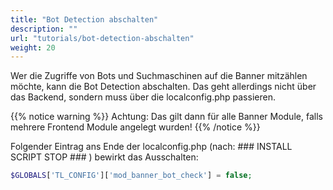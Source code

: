 ```yaml
---
title: "Bot Detection abschalten"
description: ""
url: "tutorials/bot-detection-abschalten"
weight: 20
---
```


Wer die Zugriffe von Bots und Suchmaschinen auf die Banner mitzählen möchte,
kann die Bot Detection abschalten. Das geht allerdings nicht über das Backend,
sondern muss über die localconfig.php passieren.


{{% notice warning %}}
Achtung: Das gilt dann für alle Banner Module, falls mehrere Frontend Module angelegt wurden!
{{% /notice %}}


Folgender Eintrag ans Ende der localconfig.php (nach: ### INSTALL SCRIPT STOP ### )
bewirkt das Ausschalten:

```php
$GLOBALS['TL_CONFIG']['mod_banner_bot_check'] = false;
```
